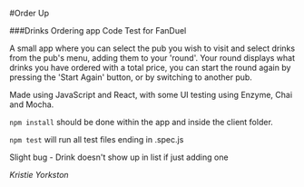 #Order Up

###Drinks Ordering app Code Test for FanDuel

A small app where you can select the pub you wish to visit and select drinks from the pub's menu,
adding them to your 'round'.  Your round displays what drinks you have ordered with a total price,
you can start the round again by pressing the 'Start Again' button, or by switching to another pub.

Made using JavaScript and React, with some UI testing using Enzyme, Chai and Mocha.

```npm install``` should be done within the app and inside the client folder.

```npm test``` will run all test files ending in .spec.js

Slight bug - Drink doesn't show up in list if just adding one

*Kristie Yorkston*
